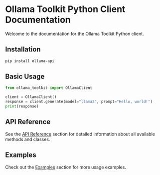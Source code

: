 # Ollama Toolkit Python Client Documentation

Welcome to the documentation for the Ollama Toolkit Python client.

## Installation

```bash
pip install ollama-api
```

## Basic Usage

```python
from ollama_toolkit import OllamaClient

client = OllamaClient()
response = client.generate(model="llama2", prompt="Hello, world!")
print(response)
```

## API Reference

See the [API Reference](api_reference.md) section for detailed information about all available methods and classes.

## Examples

Check out the [Examples](examples.md) section for more usage examples.

